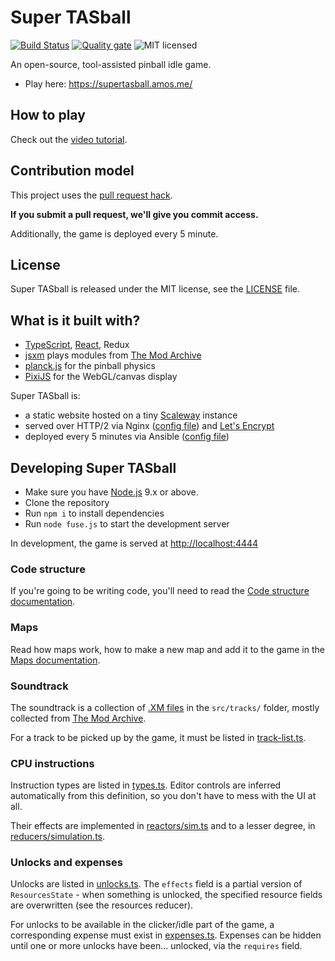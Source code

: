# Super TASball

[![Build Status](https://travis-ci.org/supertasball/supertasball.svg?branch=master)](https://travis-ci.org/supertasball/supertasball)
[![Quality gate](https://sonarcloud.io/api/project_badges/measure?project=supertasball&metric=alert_status)](https://sonarcloud.io/dashboard?id=supertasball)
![MIT licensed](https://img.shields.io/badge/license-MIT-blue.svg)

An open-source, tool-assisted pinball idle game.

* Play here: https://supertasball.amos.me/

## How to play

Check out the [video tutorial](https://www.youtube.com/watch?v=c2lE4DDl5P0).

## Contribution model

This project uses the [pull request hack](http://felixge.de/2013/03/11/the-pull-request-hack.html).

**If you submit a pull request, we'll give you commit access.**

Additionally, the game is deployed every 5 minute.

## License

Super TASball is released under the MIT license, see the [LICENSE](./LICENSE) file.

## What is it built with?

* [TypeScript](http://www.typescriptlang.org/), [React](https://www.npmjs.com/package/react), Redux
* [jsxm](https://github.com/a1k0n/jsxm/) plays modules from [The Mod Archive](http://modarchive.org)
* [planck.js](https://github.com/shakiba/planck.js) for the pinball physics
* [PixiJS](https://github.com/pixijs/pixi.js) for the WebGL/canvas display

Super TASball is:

* a static website hosted on a tiny [Scaleway](https://www.scaleway.com/) instance
* served over HTTP/2 via Nginx ([config file](./nginx/site.conf)) and [Let's Encrypt](http://letsencrypt.org/)
* deployed every 5 minutes via Ansible ([config file](./local.yml))

## Developing Super TASball

* Make sure you have [Node.js](https://nodejs.org/en/) 9.x or above.
* Clone the repository
* Run `npm i` to install dependencies
* Run `node fuse.js` to start the development server

In development, the game is served at <http://localhost:4444>

### Code structure

If you're going to be writing code, you'll need to read the [Code structure documentation](./docs/code-structure.md).

### Maps

Read how maps work, how to make a new map and add it to the game in the [Maps documentation](./docs/maps.md).

### Soundtrack

The soundtrack is a collection of [.XM files](<https://en.wikipedia.org/wiki/XM_(file_format)>) in the `src/tracks/` folder, mostly collected from [The Mod Archive](https://modarchive.org/).

For a track to be picked up by the game, it must be listed
in [track-list.ts](./src/track-list.ts).

### CPU instructions

Instruction types are listed in [types.ts](./src/types.ts). Editor
controls are inferred automatically from this definition, so you don't
have to mess with the UI at all.

Their effects are implemented in [reactors/sim.ts](./src/reactors/sim.ts) and
to a lesser degree, in [reducers/simulation.ts](./src/reducers/simulation.ts).

### Unlocks and expenses

Unlocks are listed in [unlocks.ts](./src/unlocks.ts). The `effects`
field is a partial version of `ResourcesState` - when something is
unlocked, the specified resource fields are overwritten (see the resources reducer).

For unlocks to be available in the clicker/idle part of the game, a corresponding expense must exist in [expenses.ts](./src/expenses.ts).
Expenses can be hidden until one or more unlocks have been... unlocked, via the `requires` field.
